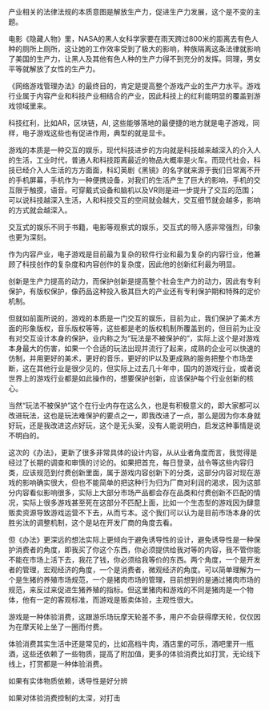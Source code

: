 产业相关的法律法规的本质意图是解放生产力，促进生产力发展，这个是不变的主题。

电影《隐藏人物》里，NASA的黑人女科学家要在雨天跨过800米的距离去有色人种的厕所上厕所，这让她的工作效率受到了极大的影响，种族隔离这条法律就影响了美国的生产力，让黑人及其他有色人种的生产力得不到充分的发挥。同理，男女平等就解放了女性的生产力。

《网络游戏管理办法》的最终目的，肯定是提高整个游戏产业的生产力水平。游戏行业属于内容产业和科技产业相结合的产业，因此科技上的红利能明显的覆盖到游戏领域里来。

科技红利，比如AR，区块链，AI, 这些能够落地的最便捷的地方就是电子游戏，同样，电子游戏这些也有促进作用，典型的就是显卡。

游戏的本质是一种交互的娱乐，现代科技进步的方向就是科技越来越深入的介入人的生活，工业时代，普通人和科技距离最近的物品大概率是火车。而现代社会，科技已经介入人生活的方方面面，科幻英剧《黑镜》的名字就来源于我们日常离不开的手机屏幕，手机作为一种便携设备，对我们的生活产生了巨大的影响，手机的交互限于触摸，语音。可穿戴式设备和脑机以及VR则是进一步提升了交互的范围；可以说科技越深入生活，人和科技交互的空间就会越大，交互细节就会越多，影响的方式就会越深入。

交互式的娱乐不同于书籍，电影等观察式的娱乐，交互式的带入感非常强烈，印象也更为深刻。

作为内容产业，电子游戏是目前最为复杂的软件行业和最为复杂的内容行业，他兼顾了科技创作的复杂度和内容创作的复杂度，因此他的创新红利最为明显。

创新是生产力提高的动力，而保护创新是提高整个社会生产力的动力，因此有专利保护，有版权保护，像药品这种投入极其巨大的产业还有专利保护期和特殊的定价机制。

但就如前面所说的，游戏的本质是一门交互的娱乐，目前为止，我们保护了美术方面的形象版权，音乐版权等等，这些都是老的版权机制所覆盖到的，但目前为止没有对交互设计本身的保护，业内称之为“玩法是不被保护的”，实际上这个是对游戏本身最大的伤害，如果一个合适的玩法出现并流行了起来，成熟的企业可以快速的仿制，并用更好的美术，更好的音乐，更好的IP以及更成熟的服务把整个市场垄断，这在其他行业是很少见的，但实际上过去几十年中，国内的游戏行业，或者说世界上的游戏行业都是如此操作的，想要保护创新，应该保护每个行业创新的核心。

当然“玩法不被保护”这个在行业内存在这么久，也是有积极意义的，即大家都可以改进玩法，这也是玩法难保护的要点之一，即我改进了一点，那么是因为你本身就好玩，还是我改进这点好玩，这个是无头案，没有人能说明白，启发这种事情是说不明白的。

这次的《办法》，更新了很多非常具体的设计内容，从从业者角度而言，我觉得是经过了长期的调查和审慎的讨论的。如果把首充，每日登录，战令等这些内容归类，应该规范到付费创新里面，属于游戏内容创新下的分类，这部分内容对现在游戏的影响确实很大，但也不能简单的把这种行为归为厂商对利润的渴求，因为这部分内容看似影响很多，实际上大部分市场产品都会存在品类和付费创新不匹配的情况，实际上很多游戏甚至死在这部分不匹配上面，比如一个生态型的游戏因为肆意贩卖资源导致游戏运营不下去，从而亏本。这个我们可以认为是目前市场本身的优胜劣汰的调整机制，这个是站在开发厂商的角度去看。

但《办法》更深远的想法实际上更倾向于避免诱导性的设计，避免诱导性是一种保护消费者的角度，即我买了你这个东西，你必须提供给我对等的内容，我不管你能不能在市场上活下去，我花了钱，你必须给我等价的东西。两个角度，一个是开发者的管理，宏观经济的角度，一个是消费者，微观经济的角度。可以简单理解为一个是生猪的养殖市场规范，一个是猪肉市场的管理，目前想到的是通过猪肉市场的规范，来反过来促进生猪养殖的指标。但这里猪肉和游戏的不同是猪肉是一个物体，他有一定的客观标准，而游戏是贩卖体验，主观性很大。

游戏是一种体验消费，这跟游乐场玩摩天轮差不多，用户不会获得摩天轮，仅仅因为在摩天轮上坐了一圈而付费。

体验消费其实生活中还是常见的，比如高档牛肉，酒店里的可乐，酒吧里开一瓶酒，这些还依赖了一些物质，提高了附加值，更多的体验消费比如打赏，无论线下线上，打赏都是一种体验消费。

如果有实体物质依赖，诱导性是好分辨

如果对体验消费控制的太深，对打击



